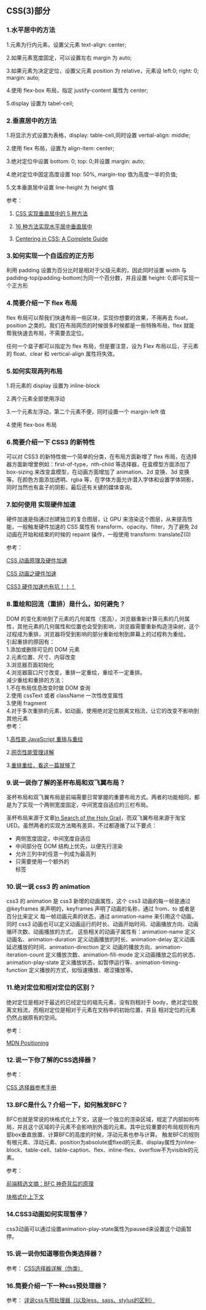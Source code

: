 ## CSS(3)部分

### 1.水平居中的方法

1.元素为行内元素，设置父元素 text-align: center;

2.如果元素宽度固定，可以设置左右 margin 为 auto;

3.如果元素为决定定位，设置父元素 position 为 relative，元素设 left:0; right: 0; margin: auto;

4.使用 flex-box 布局，指定 justify-content 属性为 center;

5.display 设置为 tabel-ceil;

### 2.垂直居中的方法

1.将显示方式设置为表格，display: table-cell,同时设置 vertial-align: middle;

2.使用 flex 布局，设置为 align-item: center;

3.绝对定位中设置 bottom: 0; top: 0;并设置 margin: auto;

4.绝对定位中固定高度设置 top: 50%, margin-top 值为高度一半的负值;

5.文本垂直居中设置 line-height 为 height 值

参考：

1. [CSS 实现垂直居中的 5 种方法](https://www.qianduan.net/css-to-achieve-the-vertical-center-of-the-five-kinds-of-methods/)

2. [16 种方法实现水平居中垂直居中](https://juejin.im/post/58f818bbb123db006233ab2a)

3. [Centering in CSS: A Complete Guide](https://css-tricks.com/centering-css-complete-guide/)

### 3.如何实现一个自适应的正方形

利用 padding 设置为百分比时是相对于父级元素的，因此同时设置 width 与 padidng-top(padding-bottom)为同一个百分数，并且设置 height: 0;即可实现一个正方形

### 4.简要介绍一下 flex 布局

flex 布局可以帮我们快速布局一些区块，实现你想要的效果，不用再去 float，position 之类的。我们在布局网页的时候很多时候都是一些特殊布局，flex 就能帮我快速去布局，不需要去定位。

任何一个盒子都可以指定为 flex 布局，但是要注意，设为 Flex 布局以后，子元素的 float、clear 和 vertical-align 属性将失效。

### 5.如何实现两列布局

1.将元素的 display 设置为 inline-block

2.两个元素全部使用浮动

3.一个元素左浮动，第二个元素不便，同时设置一个 margin-left 值

4.使用 flex-box 布局

### 6.简要介绍一下 CSS3 的新特性

可以对 CSS3 的新特性做一个简单的分类，在布局方面新增了 flex 布局，在选择器方面新增里例如：first-of-type，nth-child 等选择器，在盒模型方面添加了 box-sizing 来改变盒模型，在动画方面增加了 animation、2d 变换、3d 变换等。在颜色方面添加透明、rgba 等，在字体方面允许潜入字体和设置字体阴影，同时当然也有盒子的阴影，最后还有关键的媒体查询。

### 7.如何使用 实现硬件加速

硬件加速是指通过创建独立的复合图层，让 GPU 来渲染这个图层，从来提高性能，一般触发硬件加速的 CSS 属性有 transform、opacity、filter，为了避免 2d 动画在开始和结束的时候的 repaint 操作，一般使用 transform: translateZ(0)

参考：

[CSS 动画原理及硬件加速](http://www.cnblogs.com/shytong/p/5419565.html)

[CSS 动画之硬件加速](https://www.w3cplus.com/css3/introduction-to-hardware-acceleration-css-animations.html)

[CSS3 硬件加速也有坑！！！](https://div.io/topic/1348)

### 8.重绘和回流（重排）是什么，如何避免？

DOM 的变化影响到了元素的几何属性（宽高），浏览器重新计算元素的几何属性，其他元素的几何属性和位置也会受到影响，浏览器需要重新构造渲染树，这个过程成为重排，浏览器将受到影响的部分重新绘制到屏幕上的过程称为重绘。<br />
引起重排的原因有：<br /> 1.添加或删除可见的 DOM 元素<br /> 2.元素位置、尺寸、内容改变<br /> 3.浏览器页面初始化<br /> 4.浏览器窗口尺寸改变，重排一定重绘，重绘不一定重排。<br />
减少重绘和重排的方法：<br /> 1.不在布局信息改变时做 DOM 查询<br /> 2.使用 cssText 或者 className 一次性改变属性<br /> 3.使用 fragment<br /> 4.对于多次重排的元素，如动画，使用绝对定位脱离文档流，让它的改变不影响到其他元素<br />
参考：

1.[高性能 JavaScript 重排与重绘](http://www.cnblogs.com/zichi/p/4720000.html)

2.[网页性能管理详解](http://www.ruanyifeng.com/blog/2015/09/web-page-performance-in-depth.html)

3.[重排重绘，看这一篇就够了](https://juejin.im/entry/582f16fca22b9d006b7afd89)

### 9.说一说你了解的圣杯布局和双飞翼布局？

圣杯布局和双飞翼布局是前端需要日常掌握的重要布局方式。两者的功能相同，都是为了实现一个两侧宽度固定，中间宽度自适应的三栏布局。

圣杯布局来源于文章[In Search of the Holy Grail](https://alistapart.com/article/holygrail)，而双飞翼布局来源于淘宝 UED。虽然两者的实现方法略有差异，不过都遵循了以下要点：

- 两侧宽度固定，中间宽度自适应
- 中间部分在 DOM 结构上优先，以便先行渲染
- 允许三列中的任意一列成为最高列
- 只需要使用一个额外的<div>标签

### 10.说一说 css3 的 animation

css3 的 animation 是 css3 新增的动画属性，这个 css3 动画的每一帧是通过@keyframes 来声明的，keyframes 声明了动画的名称，通过 from、to 或者是百分比来定义
每一帧动画元素的状态，通过 animation-name 来引用这个动画，同时 css3 动画也可以定义动画运行的时长、动画开始时间、动画播放方向、动画循环次数、动画播放的方式，
这些相关的动画子属性有：animation-name 定义动画名、animation-duration 定义动画播放的时长、animation-delay 定义动画延迟播放的时间、animation-direction 定义
动画的播放方向、animation-iteration-count 定义播放次数、animation-fill-mode 定义动画播放之后的状态、animation-play-state 定义播放状态，如暂停运行等、animation-timing-function
定义播放的方式，如恒速播放、艰涩播放等。

### 11.绝对定位和相对定位的区别？

绝对定位是相对于最近的已经定位的祖先元素，没有则相对于 body，绝对定位脱离文档流，而相对定位是相对于元素在文档中的初始位置，并且
相对定位的元素仍然占据原有的空间。

参考：

[MDN Positioning](https://developer.mozilla.org/en-US/docs/Learn/CSS/CSS_layout/Positioning)

### 12.说一下你了解的CSS选择器？

参考：

[CSS 选择器参考手册](http://www.w3school.com.cn/cssref/css_selectors.asp)


### 13.BFC是什么？介绍一下，如何触发BFC？
BFC也就是常说的块格式化上下文，这是一个独立的渲染区域，规定了内部如何布局，并且这个区域的子元素不会影响到外面的元素。其中比较重要的布局规则有内部box垂直放置、计算BFC的高度的时候，浮动元素也参与计算。
触发BFC的规则有根元素、浮动元素、position为absolute或flxed的元素、display属性为inline-block、table-cell、table-caption、flex、inline-flex、overflow不为visible的元素。

参考：

[前端精选文摘：BFC 神奇背后的原理](http://www.cnblogs.com/lhb25/p/inside-block-formatting-ontext.html)

[块格式化上下文](https://developer.mozilla.org/zh-CN/docs/Web/Guide/CSS/Block_formatting_context)

### 14.CSS3动画如何实现暂停？
css3动画可以通过设置animation-play-state属性为paused来设置这个动画暂停。

### 15.说一说你知道哪些伪类选择器？

参考：
[CSS选择器详解（伪类）](https://blog.csdn.net/Panda_m/article/details/50084699?utm_medium=distribute.pc_relevant_t0.none-task-blog-BlogCommendFromMachineLearnPai2-1.channel_param&depth_1-utm_source=distribute.pc_relevant_t0.none-task-blog-BlogCommendFromMachineLearnPai2-1.channel_param)

### 16.简要介绍一下一种css预处理器？

参考：
[详说css与预处理器（以及less、sass、stylus的区别）](https://blog.csdn.net/ly2983068126/article/details/77737292)